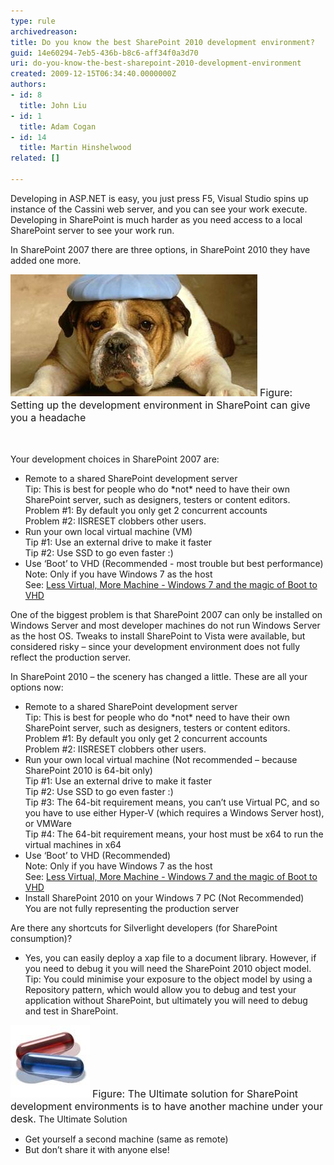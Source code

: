 ```yaml
---
type: rule
archivedreason: 
title: Do you know the best SharePoint 2010 development environment?
guid: 14e60294-7eb5-436b-b8c6-aff34f0a3d70
uri: do-you-know-the-best-sharepoint-2010-development-environment
created: 2009-12-15T06:34:40.0000000Z
authors:
- id: 8
  title: John Liu
- id: 1
  title: Adam Cogan
- id: 14
  title: Martin Hinshelwood
related: []

---
```




  <p>Developing in ASP.NET is easy, you just press F5, Visual Studio spins up instance of the Cassini web server, and you can see your work execute. Developing in SharePoint is much harder as you need access to a local SharePoint server to see your work run.</p>
<p>In SharePoint 2007 there are three options, in SharePoint 2010 they have added one more.</p>
<img alt="" class="ms-rteCustom-ImageArea" src="SetupSPEnviroment.jpg" /> <font class="ms-rteCustom-FigureNormal" size="+0">Figure: Setting up the development environment in SharePoint can give you a headache</font> 

<br><excerpt class='endintro'></excerpt><br>
Your development choices in SharePoint 2007 are:
<ul>
    <li>Remote to a shared SharePoint development server <br>
    Tip: This is best for people who do *not* need to have their own SharePoint server, such as designers, testers or content editors.<br>
    Problem #1: By default you only get 2 concurrent accounts<br>
    Problem #2: IISRESET clobbers other users. </li>
    <li>Run your own local virtual machine (VM)<br>
    Tip #1: Use an external drive to make it faster<br>
    Tip #2: Use SSD to go even faster :) </li>
    <li>Use ‘Boot’ to VHD (Recommended - most trouble but best performance)<br>
    Note: Only if you have Windows 7 as the host <br>
    See: <a href="http://www.hanselman.com/blog/LessVirtualMoreMachineWindows7AndTheMagicOfBootToVHD.aspx">Less Virtual, More Machine - Windows 7 and the magic of Boot to VHD</a> </li>
</ul>
<p>One of the biggest problem is that SharePoint 2007 can only be installed on Windows Server and most developer machines do not run Windows Server as the host OS. Tweaks to install SharePoint to Vista were available, but considered risky – since your development environment does not fully reflect the production server.</p>
In SharePoint 2010 – the scenery has changed a little. These are all your options now:<br>
<ul>
    <li>Remote to a shared SharePoint development server <br>
    Tip: This is best for people who do *not* need to have their own SharePoint server, such as designers, testers or content editors.<br>
    Problem #1: By default you only get 2 concurrent accounts<br>
    Problem #2: IISRESET clobbers other users. </li>
    <li>Run your own local virtual machine (Not recommended – because SharePoint 2010 is 64-bit only) <br>
    Tip #1: Use an external drive to make it faster<br>
    Tip #2: Use SSD to go even faster :)<br>
    Tip #3: The 64-bit requirement means, you can’t use Virtual PC, and so you have to use either Hyper-V (which requires a Windows Server host), or VMWare<br>
    Tip #4: The 64-bit requirement means, your host must be x64 to run the virtual machines in x64 </li>
    <li>Use ‘Boot’ to VHD (Recommended) <br>
    Note: Only if you have Windows 7 as the host<br>
    See: <a href="http://www.hanselman.com/blog/LessVirtualMoreMachineWindows7AndTheMagicOfBootToVHD.aspx">Less Virtual, More Machine - Windows 7 and the magic of Boot to VHD</a> </li>
    <li>Install SharePoint 2010 on your Windows 7 PC (Not Recommended)<br>
    You are not fully representing the production server </li>
</ul>
Are there any shortcuts for Silverlight developers (for SharePoint consumption)? <br>
<ul>
    <li>Yes, you can easily deploy a xap file to a document library. However, if you need to debug it you will need the SharePoint 2010 object model. <br>
    Tip: You could minimise your exposure to the object model by using a Repository pattern, which would allow you to debug and test your application without SharePoint, but ultimately you will need to debug and test in SharePoint. </li>
</ul>
<img alt="" class="ms-rteCustom-ImageArea" src="UltimateSolution.jpg" /> <font class="ms-rteCustom-FigureNormal" size="+0">Figure: The Ultimate solution for SharePoint development environments is to have another machine under your desk.</font> The Ultimate Solution <br>
<ul>
    <li>Get yourself a second machine (same as remote) </li>
    <li>But don’t share it with anyone else! </li>
</ul>



